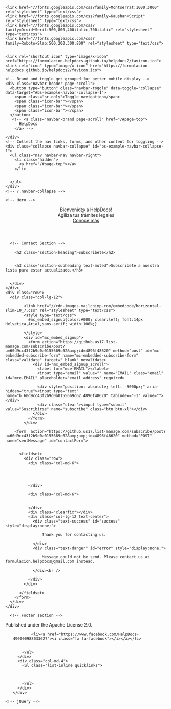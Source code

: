 <html >

  <head>
   <meta charset="utf-8">
  <meta http-equiv="X-UA-Compatible" content="IE=edge">
  <meta name="viewport" content="width=device-width, initial-scale=1">
  <meta name="description" content="Somos una solución y aplicación para agilizar tus tramites y evitar que hagas colas.">
  <meta name="author" content="HelpDocs">
  <meta name="generator" content="Hugo 0.30" />
  
  <!-- Stylesheets -->
  <link href="https://formulacion-helpdocs.github.io/helpdocs2/css/bootstrap-v3.3.7/bootstrap.min.css" rel="stylesheet" type="image/x-icon">
  <link href="https://formulacion-helpdocs.github.io/helpdocs2/css/agency.css" rel="stylesheet">
  <link href="https://formulacion-helpdocs.github.io/helpdocs2/css/jquery.form-validator-v2.3.44/theme-default.min.css" rel="stylesheet">  

  <!-- Custom Fonts -->
  <link href="https://formulacion-helpdocs.github.io/helpdocs2/font-awesome-v4.7.0/css/font-awesome.min.css" rel="stylesheet" type="text/css">
  
    <link href="//fonts.googleapis.com/css?family=Montserrat:1000,3000" rel="stylesheet" type="text/css">
    <link href="//fonts.googleapis.com/css?family=Kaushan+Script" rel="stylesheet" type="text/css">
    <link href="//fonts.googleapis.com/css?family=Droid+Serif:500,800,400italic,700italic" rel="stylesheet" type="text/css">
    <link href="//fonts.googleapis.com/css?family=Roboto+Slab:500,200,300,800" rel="stylesheet" type="text/css">  

  
    <link rel="shortcut icon" type="image/x-icon" href="https://formulacion-helpdocs.github.io/helpdocs2/favicon.ico">
    <link rel="icon" type="image/x-icon" href="https://formulacion-helpdocs.github.io/helpdocs2/favicon.ico">
  

  <!-- HTML5 Shim and Respond.js IE8 support of HTML5 elements and media queries -->
  <!-- WARNING: Respond.js doesn't work if you view the page via file:// -->
  <!--[if lt IE 9]>
  <script src="https://oss.maxcdn.com/libs/html5shiv/3.7.0/html5shiv.js"></script>
  <script src="https://oss.maxcdn.com/libs/respond.js/1.4.2/respond.min.js"></script>
  <![endif]-->
 
</head>

  <body  id="page-top" class="index">
    <!-- Navigation -->
<nav class="navbar navbar-default navbar-fixed-top">
  <div class="container">

    <!-- Brand and toggle get grouped for better mobile display -->
    <div class="navbar-header page-scroll">
      <button type="button" class="navbar-toggle" data-toggle="collapse" data-target="#bs-example-navbar-collapse-1">
        <span class="sr-only">Toggle navigation</span>
        <span class="icon-bar"></span>
        <span class="icon-bar"></span>
        <span class="icon-bar"></span>
      </button>      
       <!-- <a class="navbar-brand page-scroll" href="/#page-top">
          HelpDocs
        </a> -->     

    </div>
    <!-- Collect the nav links, forms, and other content for toggling -->
    <div class="collapse navbar-collapse" id="bs-example-navbar-collapse-1">
      <ul class="nav navbar-nav navbar-right">
        <li class="hidden">
          <a href="/#page-top"></a>
        </li>

        
      </ul>
    </div>
    <!-- /.navbar-collapse -->
  </div>
  <!-- /.container-fluid -->
</nav>

    <!-- Hero -->
<header >
  <div class="container">
    <div class="intro-text">
      <div class="intro-lead-in" bgcolor="black">Bienvenid@ a HelpDocs!</div>
      <div class="intro-heading">Agiliza tus trámites legales</div>
      <a href="#services" class="page-scroll btn btn-xl">Conoce más</a>
    </div>
  </div>
</header>    
    
      <!-- Contact Section -->
<section id="contact">
  <div class="container">
    <div class="row">
      <div class="col-lg-12 text-center">
        
        <h2 class="section-heading">Subscribete</h2>       

        
        <h3 class="section-subheading text-muted">Subscribete a nuestra lista para estar actualizado.</h3>
        

      </div>
    </div>
    <div class="row">
      <div class="col-lg-12">
            
            <link href="//cdn-images.mailchimp.com/embedcode/horizontal-slim-10_7.css" rel="stylesheet" type="text/css">
            <style type="text/css">
              #mc_embed_signup{color:#000; clear:left; font:14px Helvetica,Arial,sans-serif; width:100%;}
               
            </style>
            <div id="mc_embed_signup">
              <form action="https://github.us17.list-manage.com/subscribe/post?u=60d9cc43f2b9d0a0155669c62&amp;id=4896f48620" method="post" id="mc-embedded-subscribe-form" name="mc-embedded-subscribe-form" class="validate" target="_blank" novalidate>
                <div id="mc_embed_signup_scroll">
                  <label for="mce-EMAIL"></label>
                  <input type="email" value="" name="EMAIL" class="email" id="mce-EMAIL" placeholder="email address" required>
                  
                  <div style="position: absolute; left: -5000px;" aria-hidden="true"><input type="text" name="b_60d9cc43f2b9d0a0155669c62_4896f48620" tabindex="-1" value=""></div>
                  <div class="clear"><input type="submit" value="Suscribirse" name="subscribe" class="btn btn-xl"></div>
                </div>
              </form>
            </div>
        
        <form  action="https://github.us17.list-manage.com/subscribe/post?u=60d9cc43f2b9d0a0155669c62&amp;amp;id=4896f48620" method="POST" name="sentMessage" id="contactForm">
        

          <fieldset>
            <div class="row">
              <div class="col-md-6">              

                

                
              </div>

              <div class="col-md-6">
              

              </div>
              <div class="clearfix"></div>
              <div class="col-lg-12 text-center">
                <div class="text-success" id="success" style="display:none;">
                  
                    Thank you for contacting us.
                  
                </div>
                <div class="text-danger" id="error" style="display:none;">
                  
                    Message could not be send. Please contact us at formulacion.helpdocs@gmail.com instead.
                  
                </div><br />
                
              </div>
            </div>
            
          </fieldset>
        </form>
      </div>
    </div>
  </div>
</section>    

    
      <!-- Footer section -->
<footer>
  <div class="container">
    <div class="row">
      <div class="col-md-4">
        <span class="copyright">Published under the Apache License 2.0.</span>
      </div>
      <div class="col-md-4">
        <ul class="list-inline social-buttons">

          
            <li><a href="https://www.facebook.com/HelpDocs-490000988033627"><i class="fa fa-facebook"></i></a></li>
          

        </ul>
      </div>
      <div class="col-md-4">
        <ul class="list-inline quicklinks">

          

        </ul>
      </div>
    </div>
  </div>
</footer>    

    

    <!-- jQuery -->
<script src="https://formulacion-helpdocs.github.io/helpdocs2/js/jquery-v3.3.1/jquery.min.js"></script>

<!-- Bootstrap Core -->
<script src="https://formulacion-helpdocs.github.io/helpdocs2/js/bootstrap-v3.3.7/bootstrap.min.js"></script>

<!-- Form Validation -->
<script src="https://formulacion-helpdocs.github.io/helpdocs2/js/jquery.form-validator-v2.3.44/jquery.form-validator.min.js"></script>

<!-- Custom Theme -->
<script src="https://formulacion-helpdocs.github.io/helpdocs2/js/agency.js"></script>

  </body>
</html>
